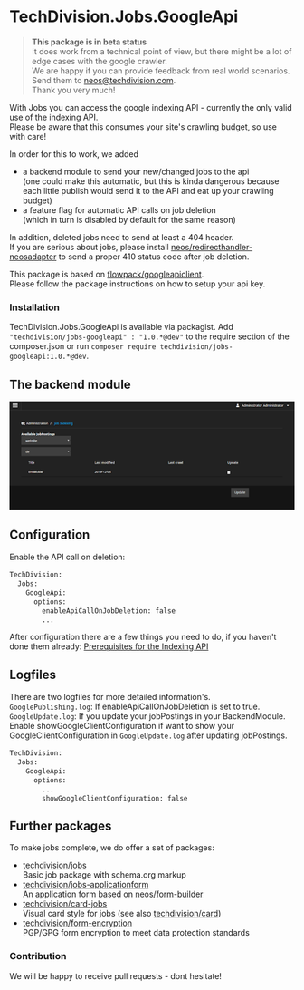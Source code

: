 # TechDivision.Jobs.GoogleApi

> __This package is in beta status__  
> It does work from a technical point of view, but there might be a lot of edge cases with the google crawler.  
> We are happy if you can provide feedback from real world scenarios.
> Send them to neos@techdivision.com.  
> Thank you very much!

With Jobs you can access the google indexing API - currently the only valid use of the indexing API.  
Please be aware that this consumes your site's crawling budget, so use with care!

In order for this to work, we added
* a backend module to send your new/changed jobs to the api  
(one could make this automatic, but this is kinda dangerous because each little publish would send it to the API and eat up your crawling budget)
* a feature flag for automatic API calls on job deletion  
(which in turn is disabled by default for the same reason)

In addition, deleted jobs need to send at least a 404 header.  
If you are serious about jobs, please install [neos/redirecthandler-neosadapter](https://github.com/neos/redirecthandler-neosadapter) 
to send a proper 410 status code after job deletion. 

This package is based on [flowpack/googleapiclient](https://github.com/Flowpack/Flowpack.GoogleApiClient).  
Please follow the package instructions on how to setup your api key.

### Installation

TechDivision.Jobs.GoogleApi is available via packagist. Add `"techdivision/jobs-googleapi" : "1.0.*@dev"` to the require section of the composer.json
or run `composer require techdivision/jobs-googleapi:1.0.*@dev`.  

## The backend module
![Backend module](./Documentation/Assets/backend_module.png)

## Configuration
Enable the API call on deletion:

```
TechDivision:
  Jobs:
    GoogleApi:
      options:
        enableApiCallOnJobDeletion: false
        ...
```

After configuration there are a few things you need to do, if you haven't done them already:
[Prerequisites for the Indexing API](https://developers.google.com/search/apis/indexing-api/v3/prereqs#verify-site) 

## Logfiles
There are two logfiles for more detailed information's.  
`GooglePublishing.log`: If enableApiCallOnJobDeletion is set to true.  
`GoogleUpdate.log`: If you update your jobPostings in your BackendModule.  
Enable showGoogleClientConfiguration if want to show your GoogleClientConfiguration in `GoogleUpdate.log` after updating jobPostings.
```
TechDivision:
  Jobs:
    GoogleApi:
      options:
        ...
        showGoogleClientConfiguration: false
```

## Further packages
To make jobs complete, we do offer a set of packages:
* [techdivision/jobs](https://github.com/techdivision/jobs)  
Basic job package with schema.org markup
* [techdivision/jobs-applicationform](https://github.com/techdivision/jobs-applicationform)  
An application form based on [neos/form-builder](https://github.com/neos/formbuilder)
* [techdivision/card-jobs](https://github.com/techdivision/card-jobs)  
Visual card style for jobs (see also [techdivision/card](https://github.com/techdivision/card))
* [techdivision/form-encryption](https://github.com/techdivision/form-encryption)  
PGP/GPG form encryption to meet data protection standards 

### Contribution
We will be happy to receive pull requests - dont hesitate!

